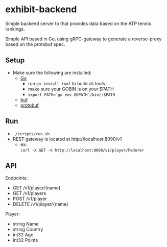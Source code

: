 # exhibit-backend

Simple backend server to that provides data based on the ATP tennis rankings.  

Simple API based in Go, using gRPC-gateway to generate a reverse-proxy based on the protobuf spec. 

## Setup
 - Make sure the following are installed:
    - [Go](https://go.dev/doc/install)
        - run ```go install tool``` to build cli tools 
        - make sure your GOBIN is on your $PATH
        - ```export PATH=`go env GOPATH`/bin/:$PATH```
    - [buf](https://buf.build/docs/cli/installation/)
    - [protobuf](https://protobuf.dev/installation/)

## Run
 - ```./scripts/run.sh```
 - REST gateway is located at http://localhost:8090/v1
    - ex:  
        ```curl -X GET -k http://localhost:8090/v1/player/Federer```

## API
Endpoints:
 - GET /v1/player/{name}
 - GET /v1/players
 - POST /v1/player
 - DELETE /v1/player/{name}  
  
Player:
 - string Name
 - string Country
 - int32 Age
 - int32 Points
